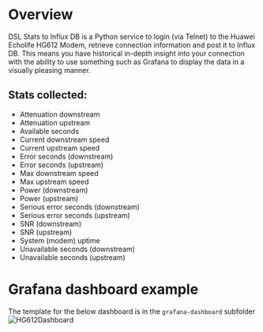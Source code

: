 # Overview

DSL Stats to Influx DB is a Python service to login (via Telnet) to the Huawei Echolife HG612 Modem, retrieve connection information and post it to Influx DB. This means you have historical in-depth insight into your connection with the ability to use something such as Grafana to display the data in a visually pleasing manner.

## Stats collected:

* Attenuation downstream
* Attenuation upstream
* Available seconds
* Current downstream speed
* Current upstream speed
* Error seconds (downstream)
* Error seconds (upstream)
* Max downstream speed
* Max upstream speed
* Power (downstream)
* Power (upstream)
* Serious error seconds (downstream)
* Serious error seconds (upstream)
* SNR (downstream)
* SNR (upstream)
* System (modem) uptime
* Unavailable seconds (downstream)
* Unavailable seconds (upstream)

# Grafana dashboard example
The template for the below dashboard is in the ```grafana-dashboard``` subfolder
![HG612Dashboard](https://user-images.githubusercontent.com/39700437/60748553-0c766d80-9f87-11e9-82c0-6dfa754d1970.png)
